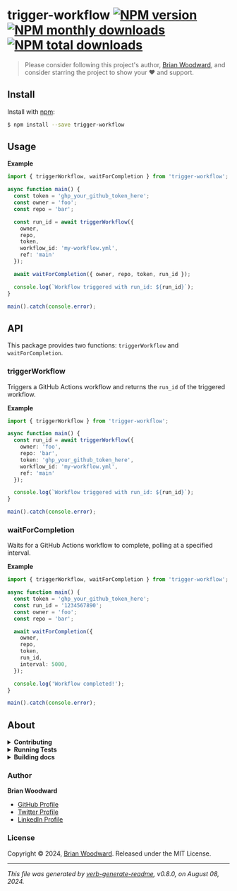 # trigger-workflow [![NPM version](https://img.shields.io/npm/v/trigger-workflow.svg?style=flat)](https://www.npmjs.com/package/trigger-workflow) [![NPM monthly downloads](https://img.shields.io/npm/dm/trigger-workflow.svg?style=flat)](https://npmjs.org/package/trigger-workflow) [![NPM total downloads](https://img.shields.io/npm/dt/trigger-workflow.svg?style=flat)](https://npmjs.org/package/trigger-workflow)

> Please consider following this project's author, [Brian Woodward](https://github.com/doowb), and consider starring the project to show your :heart: and support.

## Install

Install with [npm](https://www.npmjs.com/):

```sh
$ npm install --save trigger-workflow
```

## Usage

**Example**

```ts
import { triggerWorkflow, waitForCompletion } from 'trigger-workflow';

async function main() {
  const token = 'ghp_your_github_token_here';
  const owner = 'foo';
  const repo = 'bar';

  const run_id = await triggerWorkflow({
    owner,
    repo,
    token,
    workflow_id: 'my-workflow.yml',
    ref: 'main'
  });

  await waitForCompletion({ owner, repo, token, run_id });

  console.log(`Workflow triggered with run_id: ${run_id}`);
}

main().catch(console.error);
```

## API

This package provides two functions: `triggerWorkflow` and `waitForCompletion`.

### triggerWorkflow

Triggers a GitHub Actions workflow and returns the `run_id` of the triggered workflow.

**Example**

```ts
import { triggerWorkflow } from 'trigger-workflow';

async function main() {
  const run_id = await triggerWorkflow({
    owner: 'foo',
    repo: 'bar',
    token: 'ghp_your_github_token_here',
    workflow_id: 'my-workflow.yml',
    ref: 'main'
  });

  console.log(`Workflow triggered with run_id: ${run_id}`);
}

main().catch(console.error);
```

### waitForCompletion

Waits for a GitHub Actions workflow to complete, polling at a specified interval.

**Example**

```ts
import { triggerWorkflow, waitForCompletion } from 'trigger-workflow';

async function main() {
  const token = 'ghp_your_github_token_here';
  const run_id = '1234567890';
  const owner = 'foo';
  const repo = 'bar';

  await waitForCompletion({
    owner,
    repo,
    token,
    run_id,
    interval: 5000,
  });

  console.log('Workflow completed!');
}

main().catch(console.error);
```

## About

<details>
<summary><strong>Contributing</strong></summary>

Pull requests and stars are always welcome. For bugs and feature requests, [please create an issue](../../issues/new).

</details>

<details>
<summary><strong>Running Tests</strong></summary>

Running and reviewing unit tests is a great way to get familiarized with a library and its API. You can install dependencies and run tests with the following command:

```sh
$ npm install && npm test
```

</details>

<details>
<summary><strong>Building docs</strong></summary>

_(This project's readme.md is generated by [verb](https://github.com/verbose/verb-generate-readme), please don't edit the readme directly. Any changes to the readme must be made in the [.verb.md](.verb.md) readme template.)_

To generate the readme, run the following command:

```sh
$ npm install -g verbose/verb#dev verb-generate-readme && verb
```

</details>

### Author

**Brian Woodward**

* [GitHub Profile](https://github.com/doowb)
* [Twitter Profile](https://twitter.com/doowb)
* [LinkedIn Profile](https://linkedin.com/in/woodwardbrian)

### License

Copyright © 2024, [Brian Woodward](https://github.com/doowb).
Released under the MIT License.

***

_This file was generated by [verb-generate-readme](https://github.com/verbose/verb-generate-readme), v0.8.0, on August 08, 2024._
